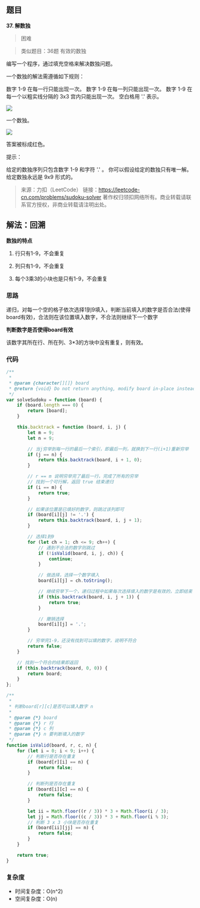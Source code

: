 ## 题目
**37. 解数独**
>困难

>类似题目：36题 有效的数独

编写一个程序，通过填充空格来解决数独问题。

一个数独的解法需遵循如下规则：

数字 1-9 在每一行只能出现一次。
数字 1-9 在每一列只能出现一次。
数字 1-9 在每一个以粗实线分隔的 3x3 宫内只能出现一次。
空白格用 '.' 表示。

![](https://gitee.com/sinkhaha/picture/raw/master/img/leetcode/37-1.png)

一个数独。

![](https://gitee.com/sinkhaha/picture/raw/master/img/leetcode/37-2.png)

答案被标成红色。

提示：

给定的数独序列只包含数字 1-9 和字符 '.' 。
你可以假设给定的数独只有唯一解。
给定数独永远是 9x9 形式的。

>来源：力扣（LeetCode）
链接：https://leetcode-cn.com/problems/sudoku-solver
著作权归领扣网络所有。商业转载请联系官方授权，非商业转载请注明出处。

## 解法：回溯

**数独的特点**

1. 行只有1-9，不会重复

2. 列只有1-9，不会重复

3. 每个3乘3的小块也是只有1-9，不会重复

   

### 思路

递归，对每一个空的格子依次选择1到9填入，判断当前填入的数字是否合法(使得board有效)，合法则在该位置填入数字，不合法则继续下一个数字



**判断数字是否使得board有效**

该数字其所在行、所在列、3*3的方块中没有重复，则有效。



### 代码
```javascript
/**
 * 
 * @param {character[][]} board
 * @return {void} Do not return anything, modify board in-place instead.
 */
var solveSudoku = function (board) {
    if (board.length === 0) {
        return [board];
    }

    this.backtrack = function (board, i, j) {
        let m = 9;
        let n = 9;

        // 当j穷举到每一行的最后一个索引，即最后一列，就换到下一行(i+1)重新穷举
        if (j == n) {
            return this.backtrack(board, i + 1, 0);
        }

        // r == m 说明穷举完了最后一行，完成了所有的穷举
        // 找到一个可行解，返回 true 结束递归
        if (i == m) {
            return true;
        }

        // 如果该位置是已填好的数字，则跳过该列即可
        if (board[i][j] != '.') {
            return this.backtrack(board, i, j + 1);
        }

        // 选择1到9
        for (let ch = 1; ch <= 9; ch++) {
            // 遇到不合法的数字则跳过
            if (!isValid(board, i, j, ch)) {
                continue;
            }

            // 做选择，选择一个数字填入
            board[i][j] = ch.toString();

            // 继续穷举下一个，递归过程中如果每次选择填入的数字是有效的，立即结束
            if (this.backtrack(board, i, j + 1)) {
                return true;
            }

            // 撤销选择
            board[i][j] = '.';
        }

        // 穷举完1-9，还没有找到可以填的数字，说明不符合
        return false;
    }

    // 找到一个符合的结果即返回
    if (this.backtrack(board, 0, 0)) {
        return board;
    }
};

/**
 * 
 * 判断board[r][c]是否可以填入数字 n
 * 
 * @param {*} board 
 * @param {*} r 行
 * @param {*} c 列
 * @param {*} n 要判断填入的数字
 */
function isValid(board, r, c, n) {
    for (let i = 0; i < 9; i++) {
        // 判断行是否存在重复
        if (board[r][i] == n) {
            return false;
        }

        // 判断列是否存在重复
        if (board[i][c] == n) {
            return false;
        }

        let ii = Math.floor((r / 3)) * 3 + Math.floor(i / 3);
        let jj = Math.floor((c / 3)) * 3 + Math.floor(i % 3);
        // 判断 3 x 3 小块是否存在重复
        if (board[ii][jj] == n) {
            return false;
        }
    }

    return true;
}

```
### 复杂度
* 时间复杂度：O(n^2)
* 空间复杂度：O(n)
